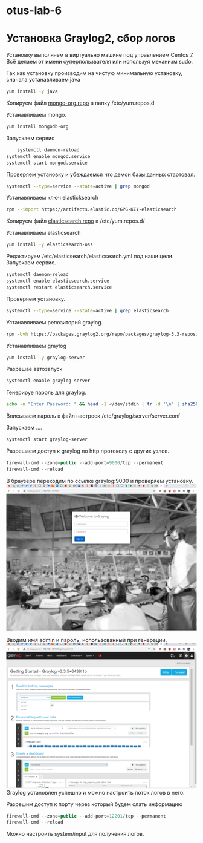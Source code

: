 # otus-lab-6
# Установка Graylog2, сбор логов

Установку выполняем в виртуально машине под управлением Centos 7.    
Всё делаем от имени суперпользвателя или используя механизм sudo.
  
Так как установку производим на чистую минимальную установку, сначала устанавливаем java
```bash
yum install -y java
```
Копируем файл [mongo-org.repo](templates%2Fmongo-org.repo) в папку /etc/yum.repos.d

Устанавливаем mongo.

```bash
yum install mongodb-org
```
Запускаем сервис 

```bash
    systemctl daemon-reload
systemctl enable mongod.service
systemctl start mongod.service
```
Проверяем установку и убеждаемся что демон базы данных стартовал.
```bash
systemctl --type=service --state=active | grep mongod
```

Устанавливаем ключ elasticksearch
```bash
rpm --import https://artifacts.elastic.co/GPG-KEY-elasticsearch
```
Копируем файл [elasticsearch.repo](templates%2Felasticsearch.repo) в /etc/yum.repos.d/

Устанавливаем elasticsearch
```bash
yum install -y elasticsearch-oss
```

Редактируем /etc/elasticsearch/elasticsearch.yml под наши цели.
Запускаем сервис.
```bash
systemctl daemon-reload
systemctl enable elasticsearch.service
systemctl restart elasticsearch.service
```
Проверяем установку.
```bash
systemctl --type=service --state=active | grep elasticsearch
```

Устанавливаем репозиторий graylog. 
```bash
rpm -Uvh https://packages.graylog2.org/repo/packages/graylog-3.3-repository_latest.rpm
```

Устанавливаем graylog

```bash
yum install -y graylog-server
```

Разрешае автозапуск 
```bash
systemctl enable graylog-server
```

Генерируе пароль для graylog.
```bash
echo -n "Enter Password: " && head -1 </dev/stdin | tr -d '\n' | sha256sum | cut -d" " -f1
```
Вписываем пароль в файл настроек /etc/graylog/server/server.conf


Запускаем ....
```bash
systemctl start graylog-server
```
Разрешаем доступ к graylog по http протоколу с других узлов.
```typescript
firewall-cmd --zone=public --add-port=9000/tcp --permanent
firewall-cmd --reload
```

В браузере переходим по ссылке graylog:9000  и проверяем установку.
![](result/Screenshot_33.png)

Вводим имя admin и пароль, использованный при генерации. 
![](result/Screenshot_34.png)
Graylog установлен успешно и можно настроить поток логов в него.

Разрешим доступ к порту через который будем слать информацию
```typescript
firewall-cmd --zone=public --add-port=12201/tcp --permanent
firewall-cmd --reload
```
Можно настроить system/input для получения логов.

